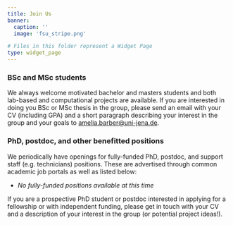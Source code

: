 ```yaml
---
title: Join Us
banner:
  caption: ''
  image: 'fsu_stripe.png'

# Files in this folder represent a Widget Page
type: widget_page
---
```

### BSc and MSc students
We always welcome motivated bachelor and masters students and both lab-based and computational projects are available. If you are interested in doing you BSc or MSc thesis in the group, please send an email with your CV (including GPA) and a short paragraph describing your interest in the group and your goals to amelia.barber@uni-jena.de. 

### PhD, postdoc, and other benefitted positions
We periodically have openings for fully-funded PhD, postdoc, and support staff (e.g. technicians) positions. These are advertised through common academic job portals as well as listed below: 

* *No fully-funded positions available at this time*

If you are a prospective PhD student or postdoc interested in applying for a fellowship or with independent funding, please get in touch with your CV and a description of your interest in the group (or potential project ideas!).

